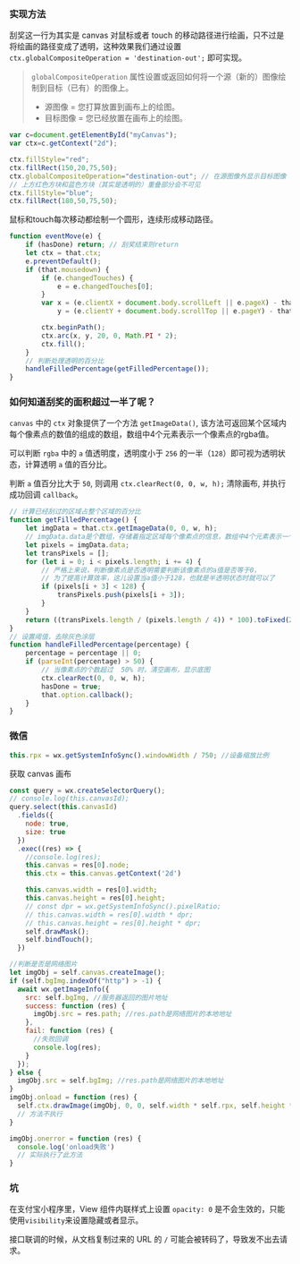 ### 实现方法

刮奖这一行为其实是 canvas 对鼠标或者 touch 的移动路径进行绘画，只不过是将绘画的路径变成了透明，这种效果我们通过设置 `ctx.globalCompositeOperation = 'destination-out';` 即可实现。

> `globalCompositeOperation` 属性设置或返回如何将一个源（新的）图像绘制到目标（已有）的图像上。
>
> - 源图像 = 您打算放置到画布上的绘图。
> - 目标图像 = 您已经放置在画布上的绘图。

```js
var c=document.getElementById("myCanvas");
var ctx=c.getContext("2d");

ctx.fillStyle="red";
ctx.fillRect(150,20,75,50);
ctx.globalCompositeOperation="destination-out"; // 在源图像外显示目标图像
// 上方红色方块和蓝色方块（其实是透明的）重叠部分会不可见
ctx.fillStyle="blue";
ctx.fillRect(180,50,75,50);
```

鼠标和touch每次移动都绘制一个圆形，连续形成移动路径。

```js
function eventMove(e) {
    if (hasDone) return; // 刮奖结束则return
    let ctx = that.ctx;
    e.preventDefault();
    if (that.mousedown) {
        if (e.changedTouches) {
            e = e.changedTouches[0];
        }
        var x = (e.clientX + document.body.scrollLeft || e.pageX) - that.canvasOffsetX || 0,
            y = (e.clientY + document.body.scrollTop || e.pageY) - that.canvasOffsetY || 0;

        ctx.beginPath();
        ctx.arc(x, y, 20, 0, Math.PI * 2);
        ctx.fill();
    }
  	// 判断处理透明的百分比
    handleFilledPercentage(getFilledPercentage());
}
```

### 如何知道刮奖的面积超过一半了呢？

`canvas` 中的 `ctx` 对象提供了一个方法 `getImageData()`, 该方法可返回某个区域内每个像素点的数值的组成的数组，数组中4个元素表示一个像素点的rgba值。

可以判断 `rgba` 中的 `a` 值透明度，透明度小于 `256` 的一半（`128`）即可视为透明状态，计算透明 `a` 值的百分比。

判断 `a` 值百分比大于 `50`, 则调用 `ctx.clearRect(0, 0, w, h);` 清除画布, 并执行成功回调 `callback`。

```js
// 计算已经刮过的区域占整个区域的百分比
function getFilledPercentage() {
    let imgData = that.ctx.getImageData(0, 0, w, h);
    // imgData.data是个数组，存储着指定区域每个像素点的信息，数组中4个元素表示一个像素点的rgba值
    let pixels = imgData.data;
    let transPixels = [];
    for (let i = 0; i < pixels.length; i += 4) {
        // 严格上来说，判断像素点是否透明需要判断该像素点的a值是否等于0，
        // 为了提高计算效率，这儿设置当a值小于128，也就是半透明状态时就可以了
        if (pixels[i + 3] < 128) {
            transPixels.push(pixels[i + 3]);
        }
    }
    return ((transPixels.length / (pixels.length / 4)) * 100).toFixed(2) + '%';
}
// 设置阈值，去除灰色涂层
function handleFilledPercentage(percentage) {
    percentage = percentage || 0;
    if (parseInt(percentage) > 50) {
        // 当像素点的个数超过  50% 时，清空画布，显示底图
        ctx.clearRect(0, 0, w, h);
        hasDone = true;
        that.option.callback();
    }
}
```

### 微信

```js
this.rpx = wx.getSystemInfoSync().windowWidth / 750; //设备缩放比例
```

获取 canvas 画布

```js
const query = wx.createSelectorQuery();
// console.log(this.canvasId);
query.select(this.canvasId)
  .fields({
    node: true,
    size: true
  })
  .exec((res) => {
    //console.log(res);
    this.canvas = res[0].node;
    this.ctx = this.canvas.getContext('2d')

    this.canvas.width = res[0].width;
    this.canvas.height = res[0].height;
    // const dpr = wx.getSystemInfoSync().pixelRatio;
    // this.canvas.width = res[0].width * dpr;
    // this.canvas.height = res[0].height * dpr;
    self.drawMask();
    self.bindTouch();
  })
```

```js
//判断是否是网络图片
let imgObj = self.canvas.createImage();
if (self.bgImg.indexOf("http") > -1) {
  await wx.getImageInfo({
    src: self.bgImg, //服务器返回的图片地址
    success: function (res) {
      imgObj.src = res.path; //res.path是网络图片的本地地址
    },
    fail: function (res) {
      //失败回调
      console.log(res);
    }
  });
} else {
  imgObj.src = self.bgImg; //res.path是网络图片的本地地址
}
imgObj.onload = function (res) {
  self.ctx.drawImage(imgObj, 0, 0, self.width * self.rpx, self.height * self.rpx);
  // 方法不执行
}

imgObj.onerror = function (res) {
  console.log('onload失败')
  // 实际执行了此方法
}
```



### 坑

在支付宝小程序里，View 组件内联样式上设置 `opacity: 0` 是不会生效的，只能使用`visibility`来设置隐藏或者显示。

接口联调的时候，从文档复制过来的 URL 的 `/` 可能会被转码了，导致发不出去请求。


